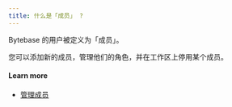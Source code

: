 ```yaml
---
title: 什么是「成员」 ?
---
```


Bytebase 的用户被定义为「成员」。

您可以添加新的成员，管理他们的角色，并在工作区上停用某个成员。

#### Learn more

- [管理成员](https://www.bytebase.com/docs/get-started/configure-workspace/manage-members)
